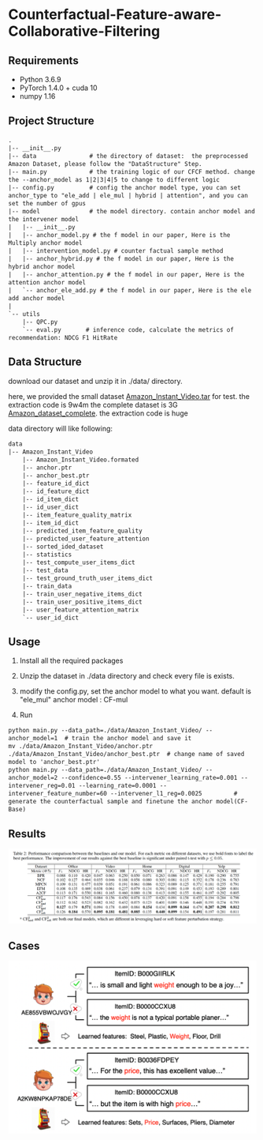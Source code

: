 # Counterfactual-Feature-aware-Collaborative-Filtering

## Requirements

- Python 3.6.9
- PyTorch 1.4.0 + cuda 10 
- numpy 1.16


## Project Structure

    .
    |-- __init__.py
    |-- data               # the directory of dataset:  the preprocessed Amazon Dataset, please follow the "DataStructure" Step.
    |-- main.py            # the training logic of our CFCF method. change the --anchor_model as 1|2|3|4|5 to change to different logic
    |-- config.py          # config the anchor model type, you can set anchor_type to "ele_add | ele_mul | hybrid | attention", and you can set the number of gpus 
    |-- model              # the model directory. contain anchor model and the intervener model
    |   |-- __init__.py
    |   |-- anchor_model.py # the f model in our paper, Here is the Multiply anchor model
    |   |-- intervention_model.py # counter factual sample method
    |   |-- anchor_hybrid.py # the f model in our paper, Here is the hybrid anchor model
    |   |-- anchor_attention.py # the f model in our paper, Here is the attention anchor model
    |   `-- anchor_ele_add.py # the f model in our paper, Here is the ele add anchor model
    | 
    `-- utils
        |-- QPC.py    
        `-- eval.py       # inference code, calculate the metrics of recommendation: NDCG F1 HitRate 

## Data Structure
download our dataset and unzip it in ./data/ directory.

here, we provided the small dataset [Amazon_Instant_Video.tar](https://pan.baidu.com/s/1XegBz-Lq3tew_ktvwG_hTA) for test. the extraction code is 9w4m
the complete dataset is 3G [Amazon_dataset_complete](https://pan.baidu.com/s/12AQ-Pz_40HpWSsWm1m7KbA). the extraction code is huge

data directory will like following: 

    data
    |-- Amazon_Instant_Video
        |-- Amazon_Instant_Video.formated
        |-- anchor.ptr
        |-- anchor_best.ptr
        |-- feature_id_dict
        |-- id_feature_dict
        |-- id_item_dict
        |-- id_user_dict
        |-- item_feature_quality_matrix
        |-- item_id_dict
        |-- predicted_item_feature_quality
        |-- predicted_user_feature_attention
        |-- sorted_ided_dataset
        |-- statistics
        |-- test_compute_user_items_dict
        |-- test_data
        |-- test_ground_truth_user_items_dict
        |-- train_data
        |-- train_user_negative_items_dict
        |-- train_user_positive_items_dict
        |-- user_feature_attention_matrix
        `-- user_id_dict

## Usage

1. Install all the required packages

2. Unzip the dataset in ./data directory and check every file is exists.

4. modify the config.py, set the anchor model to what you want. default is "ele_mul" anchor model : CF-mul

4. Run 
```
python main.py --data_path=./data/Amazon_Instant_Video/ --anchor_model=1  # train the anchor model and save it
mv ./data/Amazon_Instant_Video/anchor.ptr ./data/Amazon_Instant_Video/anchor_best.ptr  # change name of saved model to 'anchor_best.ptr'
python main.py --data_path=./data/Amazon_Instant_Video/ --anchor_model=2 --confidence=0.55 --intervener_learning_rate=0.001 --intervener_reg=0.01 --learning_rate=0.0001 --intervener_feature_number=60 --intervener_l1_reg=0.0025         # generate the counterfactual sample and finetune the anchor model(CF-Base)
```

## Results

![image](https://github.com/CFCF-IJCAI/Counterfactual-Feature-aware-Collaborative-Filtering/blob/master/results.png?raw=true)

## Cases

![image](https://github.com/CFCF-IJCAI/Counterfactual-Feature-aware-Collaborative-Filtering/blob/master/case.png?raw=true)
